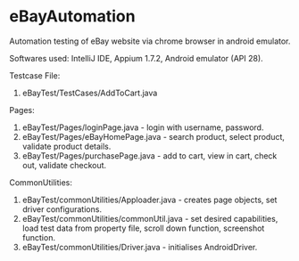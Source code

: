 # eBayAutomation
Automation testing of eBay website via chrome browser in android emulator.

Softwares used: IntelliJ IDE, Appium 1.7.2, Android emulator (API 28).

Testcase File:
1. eBayTest/TestCases/AddToCart.java

Pages:
1. eBayTest/Pages/loginPage.java - login with username, password.
2. eBayTest/Pages/eBayHomePage.java - search product, select product, validate product details.
3. eBayTest/Pages/purchasePage.java - add to cart, view in cart, check out, validate checkout.

CommonUtilities:
1. eBayTest/commonUtilities/Apploader.java - creates page objects, set driver configurations.
2. eBayTest/commonUtilities/commonUtil.java - set desired capabilities, load test data from property file, scroll down           function, screenshot function.
3. eBayTest/commonUtilities/Driver.java - initialises AndroidDriver.
